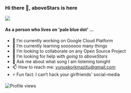 ### Hi there 👋, aboveStars is here
![](https://media.giphy.com/media/l0K4k1O7RJSghST3a/giphy.gif)
#### As a person who lives on '**pale blue dot**' ...
- 🔭 I’m currently working on Google Cloud Platform 
- 🌱 I’m currently learning sooooooo many things 
- 👯 I’m looking to collaborate on any Open Source Project 
- 🤔 I’m looking for help with *going to aboveStars* 
- 💬 Ask me about what song I am listening tonight 
- 📫 How to reach me: yunuskorkmazitu@gmail.com 
- ⚡ Fun fact: I can’t hack your girlfriends' social-media 

![Profile views](https://gpvc.arturio.dev/aboveStars)  

